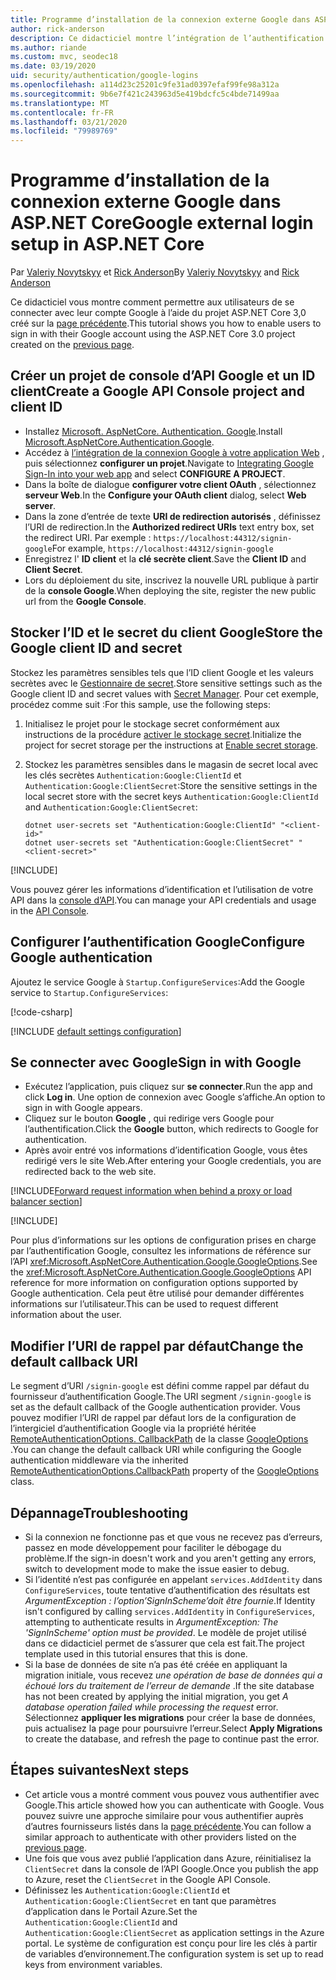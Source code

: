 ```yaml
---
title: Programme d’installation de la connexion externe Google dans ASP.NET Core
author: rick-anderson
description: Ce didacticiel montre l’intégration de l’authentification d’utilisateur de compte Google dans une application ASP.NET Core existante.
ms.author: riande
ms.custom: mvc, seodec18
ms.date: 03/19/2020
uid: security/authentication/google-logins
ms.openlocfilehash: a114d23c25201c9fe31ad0397efaf99fe98a312a
ms.sourcegitcommit: 9b6e7f421c243963d5e419bdcfc5c4bde71499aa
ms.translationtype: MT
ms.contentlocale: fr-FR
ms.lasthandoff: 03/21/2020
ms.locfileid: "79989769"
---
```

# <a name="google-external-login-setup-in-aspnet-core"></a><span data-ttu-id="d2d71-103">Programme d’installation de la connexion externe Google dans ASP.NET Core</span><span class="sxs-lookup"><span data-stu-id="d2d71-103">Google external login setup in ASP.NET Core</span></span>

<span data-ttu-id="d2d71-104">Par [Valeriy Novytskyy](https://github.com/01binary) et [Rick Anderson](https://twitter.com/RickAndMSFT)</span><span class="sxs-lookup"><span data-stu-id="d2d71-104">By [Valeriy Novytskyy](https://github.com/01binary) and [Rick Anderson](https://twitter.com/RickAndMSFT)</span></span>

<span data-ttu-id="d2d71-105">Ce didacticiel vous montre comment permettre aux utilisateurs de se connecter avec leur compte Google à l’aide du projet ASP.NET Core 3,0 créé sur la [page précédente](xref:security/authentication/social/index).</span><span class="sxs-lookup"><span data-stu-id="d2d71-105">This tutorial shows you how to enable users to sign in with their Google account using the ASP.NET Core 3.0 project created on the [previous page](xref:security/authentication/social/index).</span></span>

## <a name="create-a-google-api-console-project-and-client-id"></a><span data-ttu-id="d2d71-106">Créer un projet de console d’API Google et un ID client</span><span class="sxs-lookup"><span data-stu-id="d2d71-106">Create a Google API Console project and client ID</span></span>

* <span data-ttu-id="d2d71-107">Installez [Microsoft. AspNetCore. Authentication. Google](https://www.nuget.org/packages/Microsoft.AspNetCore.Authentication.Google).</span><span class="sxs-lookup"><span data-stu-id="d2d71-107">Install [Microsoft.AspNetCore.Authentication.Google](https://www.nuget.org/packages/Microsoft.AspNetCore.Authentication.Google).</span></span>
* <span data-ttu-id="d2d71-108">Accédez à [l’intégration de la connexion Google à votre application Web](https://developers.google.com/identity/sign-in/web/devconsole-project) , puis sélectionnez **configurer un projet**.</span><span class="sxs-lookup"><span data-stu-id="d2d71-108">Navigate to [Integrating Google Sign-In into your web app](https://developers.google.com/identity/sign-in/web/devconsole-project) and select **CONFIGURE A PROJECT**.</span></span>
* <span data-ttu-id="d2d71-109">Dans la boîte de dialogue **configurer votre client OAuth** , sélectionnez **serveur Web**.</span><span class="sxs-lookup"><span data-stu-id="d2d71-109">In the **Configure your OAuth client** dialog, select **Web server**.</span></span>
* <span data-ttu-id="d2d71-110">Dans la zone d’entrée de texte **URI de redirection autorisés** , définissez l’URI de redirection.</span><span class="sxs-lookup"><span data-stu-id="d2d71-110">In the **Authorized redirect URIs** text entry box, set the redirect URI.</span></span> <span data-ttu-id="d2d71-111">Par exemple : `https://localhost:44312/signin-google`</span><span class="sxs-lookup"><span data-stu-id="d2d71-111">For example, `https://localhost:44312/signin-google`</span></span>
* <span data-ttu-id="d2d71-112">Enregistrez l' **ID client** et la **clé secrète client**.</span><span class="sxs-lookup"><span data-stu-id="d2d71-112">Save the **Client ID** and **Client Secret**.</span></span>
* <span data-ttu-id="d2d71-113">Lors du déploiement du site, inscrivez la nouvelle URL publique à partir de la **console Google**.</span><span class="sxs-lookup"><span data-stu-id="d2d71-113">When deploying the site, register the new public url from the **Google Console**.</span></span>

## <a name="store-the-google-client-id-and-secret"></a><span data-ttu-id="d2d71-114">Stocker l’ID et le secret du client Google</span><span class="sxs-lookup"><span data-stu-id="d2d71-114">Store the Google client ID and secret</span></span>

<span data-ttu-id="d2d71-115">Stockez les paramètres sensibles tels que l’ID client Google et les valeurs secrètes avec le [Gestionnaire de secret](xref:security/app-secrets).</span><span class="sxs-lookup"><span data-stu-id="d2d71-115">Store sensitive settings such as the Google client ID and secret values with [Secret Manager](xref:security/app-secrets).</span></span> <span data-ttu-id="d2d71-116">Pour cet exemple, procédez comme suit :</span><span class="sxs-lookup"><span data-stu-id="d2d71-116">For this sample, use the following steps:</span></span>

1. <span data-ttu-id="d2d71-117">Initialisez le projet pour le stockage secret conformément aux instructions de la procédure [activer le stockage secret](xref:security/app-secrets#enable-secret-storage).</span><span class="sxs-lookup"><span data-stu-id="d2d71-117">Initialize the project for secret storage per the instructions at [Enable secret storage](xref:security/app-secrets#enable-secret-storage).</span></span>
1. <span data-ttu-id="d2d71-118">Stockez les paramètres sensibles dans le magasin de secret local avec les clés secrètes `Authentication:Google:ClientId` et `Authentication:Google:ClientSecret`:</span><span class="sxs-lookup"><span data-stu-id="d2d71-118">Store the sensitive settings in the local secret store with the secret keys `Authentication:Google:ClientId` and `Authentication:Google:ClientSecret`:</span></span>

    ```dotnetcli
    dotnet user-secrets set "Authentication:Google:ClientId" "<client-id>"
    dotnet user-secrets set "Authentication:Google:ClientSecret" "<client-secret>"
    ```

[!INCLUDE[](~/includes/environmentVarableColon.md)]

<span data-ttu-id="d2d71-119">Vous pouvez gérer les informations d’identification et l’utilisation de votre API dans la [console d’API](https://console.developers.google.com/apis/dashboard).</span><span class="sxs-lookup"><span data-stu-id="d2d71-119">You can manage your API credentials and usage in the [API Console](https://console.developers.google.com/apis/dashboard).</span></span>

## <a name="configure-google-authentication"></a><span data-ttu-id="d2d71-120">Configurer l’authentification Google</span><span class="sxs-lookup"><span data-stu-id="d2d71-120">Configure Google authentication</span></span>

<span data-ttu-id="d2d71-121">Ajoutez le service Google à `Startup.ConfigureServices`:</span><span class="sxs-lookup"><span data-stu-id="d2d71-121">Add the Google service to `Startup.ConfigureServices`:</span></span>

[!code-csharp[](~/security/authentication/social/social-code/3.x/StartupGoogle3x.cs?highlight=11-19)]

[!INCLUDE [default settings configuration](includes/default-settings2-2.md)]

## <a name="sign-in-with-google"></a><span data-ttu-id="d2d71-122">Se connecter avec Google</span><span class="sxs-lookup"><span data-stu-id="d2d71-122">Sign in with Google</span></span>

* <span data-ttu-id="d2d71-123">Exécutez l’application, puis cliquez sur **se connecter**.</span><span class="sxs-lookup"><span data-stu-id="d2d71-123">Run the app and click **Log in**.</span></span> <span data-ttu-id="d2d71-124">Une option de connexion avec Google s’affiche.</span><span class="sxs-lookup"><span data-stu-id="d2d71-124">An option to sign in with Google appears.</span></span>
* <span data-ttu-id="d2d71-125">Cliquez sur le bouton **Google** , qui redirige vers Google pour l’authentification.</span><span class="sxs-lookup"><span data-stu-id="d2d71-125">Click the **Google** button, which redirects to Google for authentication.</span></span>
* <span data-ttu-id="d2d71-126">Après avoir entré vos informations d’identification Google, vous êtes redirigé vers le site Web.</span><span class="sxs-lookup"><span data-stu-id="d2d71-126">After entering your Google credentials, you are redirected back to the web site.</span></span>

[!INCLUDE[Forward request information when behind a proxy or load balancer section](includes/forwarded-headers-middleware.md)]

[!INCLUDE[](includes/chain-auth-providers.md)]

<span data-ttu-id="d2d71-127">Pour plus d’informations sur les options de configuration prises en charge par l’authentification Google, consultez les informations de référence sur l’API <xref:Microsoft.AspNetCore.Authentication.Google.GoogleOptions>.</span><span class="sxs-lookup"><span data-stu-id="d2d71-127">See the <xref:Microsoft.AspNetCore.Authentication.Google.GoogleOptions> API reference for more information on configuration options supported by Google authentication.</span></span> <span data-ttu-id="d2d71-128">Cela peut être utilisé pour demander différentes informations sur l’utilisateur.</span><span class="sxs-lookup"><span data-stu-id="d2d71-128">This can be used to request different information about the user.</span></span>

## <a name="change-the-default-callback-uri"></a><span data-ttu-id="d2d71-129">Modifier l’URI de rappel par défaut</span><span class="sxs-lookup"><span data-stu-id="d2d71-129">Change the default callback URI</span></span>

<span data-ttu-id="d2d71-130">Le segment d’URI `/signin-google` est défini comme rappel par défaut du fournisseur d’authentification Google.</span><span class="sxs-lookup"><span data-stu-id="d2d71-130">The URI segment `/signin-google` is set as the default callback of the Google authentication provider.</span></span> <span data-ttu-id="d2d71-131">Vous pouvez modifier l’URI de rappel par défaut lors de la configuration de l’intergiciel d’authentification Google via la propriété héritée [RemoteAuthenticationOptions. CallbackPath](/dotnet/api/microsoft.aspnetcore.authentication.remoteauthenticationoptions.callbackpath) de la classe [GoogleOptions](/dotnet/api/microsoft.aspnetcore.authentication.google.googleoptions) .</span><span class="sxs-lookup"><span data-stu-id="d2d71-131">You can change the default callback URI while configuring the Google authentication middleware via the inherited [RemoteAuthenticationOptions.CallbackPath](/dotnet/api/microsoft.aspnetcore.authentication.remoteauthenticationoptions.callbackpath) property of the [GoogleOptions](/dotnet/api/microsoft.aspnetcore.authentication.google.googleoptions) class.</span></span>

## <a name="troubleshooting"></a><span data-ttu-id="d2d71-132">Dépannage</span><span class="sxs-lookup"><span data-stu-id="d2d71-132">Troubleshooting</span></span>

* <span data-ttu-id="d2d71-133">Si la connexion ne fonctionne pas et que vous ne recevez pas d’erreurs, passez en mode développement pour faciliter le débogage du problème.</span><span class="sxs-lookup"><span data-stu-id="d2d71-133">If the sign-in doesn't work and you aren't getting any errors, switch to development mode to make the issue easier to debug.</span></span>
* <span data-ttu-id="d2d71-134">Si l’identité n’est pas configurée en appelant `services.AddIdentity` dans `ConfigureServices`, toute tentative d’authentification des résultats est *ArgumentException : l’option’SignInScheme’doit être fournie*.</span><span class="sxs-lookup"><span data-stu-id="d2d71-134">If Identity isn't configured by calling `services.AddIdentity` in `ConfigureServices`, attempting to authenticate results in *ArgumentException: The 'SignInScheme' option must be provided*.</span></span> <span data-ttu-id="d2d71-135">Le modèle de projet utilisé dans ce didacticiel permet de s’assurer que cela est fait.</span><span class="sxs-lookup"><span data-stu-id="d2d71-135">The project template used in this tutorial ensures that this is done.</span></span>
* <span data-ttu-id="d2d71-136">Si la base de données de site n’a pas été créée en appliquant la migration initiale, vous recevez *une opération de base de données qui a échoué lors du traitement de l’erreur de demande* .</span><span class="sxs-lookup"><span data-stu-id="d2d71-136">If the site database has not been created by applying the initial migration, you get *A database operation failed while processing the request* error.</span></span> <span data-ttu-id="d2d71-137">Sélectionnez **appliquer les migrations** pour créer la base de données, puis actualisez la page pour poursuivre l’erreur.</span><span class="sxs-lookup"><span data-stu-id="d2d71-137">Select **Apply Migrations** to create the database, and refresh the page to continue past the error.</span></span>

## <a name="next-steps"></a><span data-ttu-id="d2d71-138">Étapes suivantes</span><span class="sxs-lookup"><span data-stu-id="d2d71-138">Next steps</span></span>

* <span data-ttu-id="d2d71-139">Cet article vous a montré comment vous pouvez vous authentifier avec Google.</span><span class="sxs-lookup"><span data-stu-id="d2d71-139">This article showed how you can authenticate with Google.</span></span> <span data-ttu-id="d2d71-140">Vous pouvez suivre une approche similaire pour vous authentifier auprès d’autres fournisseurs listés dans la [page précédente](xref:security/authentication/social/index).</span><span class="sxs-lookup"><span data-stu-id="d2d71-140">You can follow a similar approach to authenticate with other providers listed on the [previous page](xref:security/authentication/social/index).</span></span>
* <span data-ttu-id="d2d71-141">Une fois que vous avez publié l’application dans Azure, réinitialisez la `ClientSecret` dans la console de l’API Google.</span><span class="sxs-lookup"><span data-stu-id="d2d71-141">Once you publish the app to Azure, reset the `ClientSecret` in the Google API Console.</span></span>
* <span data-ttu-id="d2d71-142">Définissez les `Authentication:Google:ClientId` et `Authentication:Google:ClientSecret` en tant que paramètres d’application dans le Portail Azure.</span><span class="sxs-lookup"><span data-stu-id="d2d71-142">Set the `Authentication:Google:ClientId` and `Authentication:Google:ClientSecret` as application settings in the Azure portal.</span></span> <span data-ttu-id="d2d71-143">Le système de configuration est conçu pour lire les clés à partir de variables d’environnement.</span><span class="sxs-lookup"><span data-stu-id="d2d71-143">The configuration system is set up to read keys from environment variables.</span></span>
